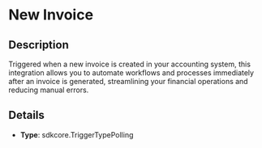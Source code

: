 
# New Invoice

## Description

Triggered when a new invoice is created in your accounting system, this integration allows you to automate workflows and processes immediately after an invoice is generated, streamlining your financial operations and reducing manual errors.

## Details

- **Type**: sdkcore.TriggerTypePolling
